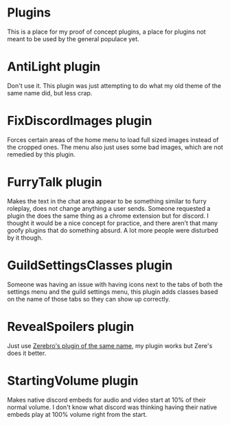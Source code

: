 # Plugins

<div>This is a place for my proof of concept plugins, a place for plugins not meant to be used by the general populace yet.</div>

# AntiLight plugin

<div>Don't use it. This plugin was just attempting to do what my old theme of the same name did, but less crap.</div>

# FixDiscordImages plugin

<div>Forces certain areas of the home menu to load full sized images instead of the cropped ones. The menu also just uses some bad images, which are not remedied by this plugin.</div>

# FurryTalk plugin

<div>Makes the text in the chat area appear to be something similar to furry roleplay, does not change anything a user sends. Someone requested a plugin the does the same thing as a chrome extension but for discord. I thought it would be a nice concept for practice, and there aren’t that many goofy plugins that do something absurd. A lot more people were disturbed by it though.</div>

# GuildSettingsClasses plugin

<div>Someone was having an issue with having icons next to the tabs of both the settings menu and the guild settings menu, this plugin adds classes based on the name of those tabs so they can show up correctly.</div>

# RevealSpoilers plugin

<div>Just use <a href="https://github.com/rauenzi/BetterDiscordAddons/tree/master/Plugins/RevealSpoilers">Zerebro's plugin of the same name</a>, my plugin works but Zere's does it better.

# StartingVolume plugin

<div>Makes native discord embeds for audio and video start at 10% of their normal volume. I don't know what discord was thinking having their native embeds play at 100% volume right from the start.</div>
